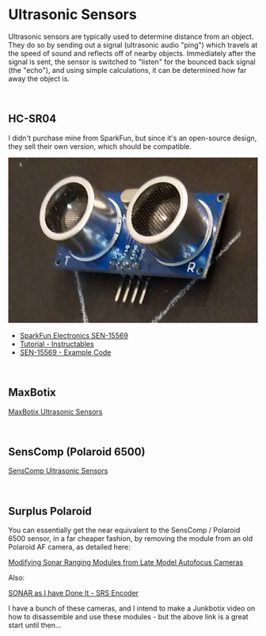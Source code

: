 # Ultrasonic Sensors

Ultrasonic sensors are typically used to determine distance from an object. They do so by sending out a signal (ultrasonic audio "ping") which travels at the speed of sound and reflects off of nearby objects. Immediately after the signal is sent, the sensor is switched to "listen" for the bounced back signal (the "echo"), and using simple calculations, it can be determined how far away the object is.

<br>

## HC-SR04

I didn't purchase mine from SparkFun, but since it's an open-source design, they sell their own version, which should be compatible.

![HC-SR04](./images/hc-sr04-820px.jpg)

* [SparkFun Electronics SEN-15569](https://www.sparkfun.com/products/15569)
* [Tutorial - Instructables](https://www.instructables.com/Simple-Arduino-and-HC-SR04-Example/)
* [SEN-15569 - Example Code](https://github.com/sparkfun/HC-SR04_UltrasonicSensor)

<br>

## MaxBotix

[MaxBotix Ultrasonic Sensors](https://www.maxbotix.com/)

<br>

## SensComp (Polaroid 6500)

[SensComp Ultrasonic Sensors](http://www.senscomp.com/)

<br>

## Surplus Polaroid

You can essentially get the near equivalent to the SensComp / Polaroid 6500 sensor, in a far cheaper fashion, by removing the module from an old Polaroid AF camera, as detailed here:

[Modifying Sonar Ranging Modules from Late Model Autofocus Cameras](http://www.uoxray.uoregon.edu/polamod/welcome1.html)

Also:

[SONAR as I have Done It - SRS Encoder](http://www.seattlerobotics.org/encoder/200010/dlcsonar.html)

I have a bunch of these cameras, and I intend to make a Junkbotix video on how to disassemble and use these modules - but the above link is a great start until then...
